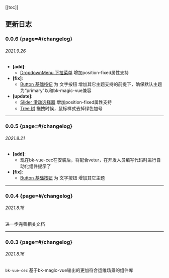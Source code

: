[[toc]]

## 更新日志

<div class="changelog-wrapper">

### 0.0.6 {page=#/changelog}
###### 2021.9.26

* **[add]**:
    - [DropdownMenu 下拉菜单](#/dropdown-menu) 增加position-fixed属性支持
* **[fix]**:
    - [Button 基础按钮](#/button) 为 文字按钮 增加其它主题支持的前提下，确保默认主题为“primary”以和bk-magic-vue兼容
* **[update]**:
    - [Slider 滑动选择器](#/slider) 增加position-fixed属性支持
    - [Tree 树](#/tree) 拖拽时候，鼠标样式去掉绿色加号

---

### 0.0.5 {page=#/changelog}
###### 2021.8.21

* **[add]**:
    - 现在bk-vue-cec在安装后，将配合vetur，在开发人员编写代码时进行自动化组件提示了
* **[fix]**:
    - [Button 基础按钮](#/button) 为 文字按钮 增加其它主题

---

### 0.0.4 {page=#/changelog}
###### 2021.8.18

进一步完善相关文档

---

### 0.0.3 {page=#/changelog}
###### 2021.8.16

`bk-vue-cec` 基于bk-magic-vue输出的更加符合运维场景的组件库

</div>
<script>
    if ('scrollRestoration' in history) {
        history.scrollRestoration = 'manual'
    }
    else {
        window.onunload= () => window.scrollTo(0, 0)
    }
    import { getActualTop } from '../../../src/utils/util'
    export default {
        components: {
        },
        data () {
            return {
            }
        },
        watch: {
            '$route' (to, from) {
                const ver = to.query.v
                if (!ver) {
                    window.scrollTo(0, 0)
                    return
                }
                this.jumpVer(ver)
            }
        },
        mounted () {
            const ver = this.$route.query.v
            if (!ver) {
                return
            }
            this.jumpVer(ver)
        },
        methods: {
            jumpVer (ver) {
                const node = document.getElementById(ver)
                if (!node) {
                    window.scrollTo(0, 0)
                    return
                }
                this.$nextTick(() => {
                    const top = getActualTop(node)
                    window.scrollTo(0, top - 70)
                })
            }
        }
    }
</script>

